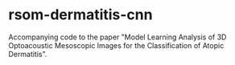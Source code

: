 # rsom-dermatitis-cnn
Accompanying code to the paper "Model Learning Analysis of 3D Optoacoustic Mesoscopic Images for the Classification of Atopic Dermatitis".
